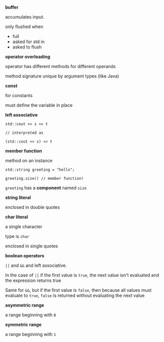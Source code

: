 **buffer**

accumulates input. 

only flushed when

- full
- asked for std in
- asked to flush

**operator overloading**

operator has different methods for different operands

method signature unique by argument types (like Java)

**const**

for constants

must define the variable in place

**left associative**

```
std::cout << s << t

// interpreted as

(std::cout << s) << t
```

**member function**

method on an instance

```
std::string greeting = "hello";

greeting.size() // member function!
```

`greeting` has a **component** named `size`

**string literal**

enclosed in double quotes

**char literal**

a single character

type is `char`

enclosed in single quotes

**boolean operators**

`||` and `&&` and left associative.

In the case of `||` if the first value is `true`, the next value isn't evaluated and the expression returns true

Same for `&&`, but if the first value is `false`, then because all values must evaluate to `true`, `false` is returned without evaluating the next value

**asymmetric range**

a range beginning with `0`

**symmetric range**

a range beginning with `1`

